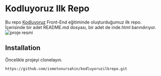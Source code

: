 # Kodluyoruz Ilk Repo
Bu repo [Kodluyoruz](https://www.kodluyoruz.org) Front-End eğitiminde oluşturduğumuz ilk repo. İçerisinde bir adet README.md dosyası, bir adet de inde.html barındırıyor. 
![proje resmi](https://r.resimlink.com/b0zB5f.png)
## Installation
  Öncelikle projeyi clonelayın.
``` 
https://github.com/ismetonursahin/kodluyoruzilkrepo.git
``` 


  
